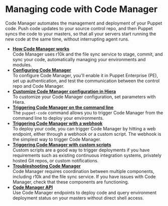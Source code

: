 # Managing code with Code Manager

Code Manager automates the management and deployment of your Puppet code. Push code updates to your source control repo, and then Puppet syncs the code to your masters, so that all your servers start running the new code at the same time, without interrupting agent runs.

-   **[How Code Manager works](code_mgr_how_it_works.md#)**  
 Code Manager uses r10k and the file sync service to stage, commit, and sync your code, automatically managing your environments and modules.
-   **[Configuring Code Manager](code_mgr_config.md#)**  
To configure Code Manager, you'll enable it in Puppet Enterprise \(PE\), set up authentication, and test the communication between the control repo and Code Manager.
-   **[Customize Code Manager configuration in Hiera](code_mgr_customizing.md#)**  
To customize your Code Manager configuration, set parameters with Hiera.
-   **[Triggering Code Manager on the command line](puppet_code.md#)**  
 The `puppet-code` command allows you to trigger Code Manager from the command line to deploy your environments.
-   **[Triggering Code Manager with a webhook](code_mgr_webhook.md#)**  
To deploy your code, you can trigger Code Manager by hitting a web endpoint, either through a webhook or a custom script. The webhook is the simplest way to trigger Code Manager.
-   **[Triggering Code Manager with custom scripts](code_mgr_scripts.md#)**  
Custom scripts are a good way to trigger deployments if you have requirements such as existing continuous integration systems, privately hosted Git repos, or custom notifications.
-   **[Troubleshooting Code Manager](code_mgr_troubleshoot.md#)**  
Code Manager requires coordination between multiple components, including r10k and the file sync service. If you have issues with Code Manager, check that these components are functioning.
-   **[Code Manager API](code_manager_api.md#)**  
Use Code Manager endpoints to deploy code and query environment deployment status on your masters without direct shell access.

